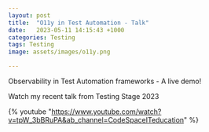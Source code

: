 ```yaml
---
layout: post
title:  "O11y in Test Automation - Talk"
date:   2023-05-11 14:15:43 +1000
categories: Testing
tags: Testing
image: assets/images/o11y.png

---
```


Observability in Test Automation frameworks - A live demo!

Watch my recent talk from Testing Stage 2023

{% youtube "https://www.youtube.com/watch?v=tpW_3bBRuPA&ab_channel=CodeSpaceITeducation" %}